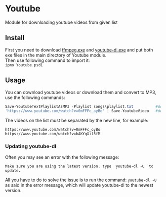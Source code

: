 # Youtube
Module for downloading youtube videos from given list

## Install 
First you need to download [ffmpeg.exe](https://www.ffmpeg.org/download.html) and [youtube-dl.exe](https://youtube-dl.org/) and put both exe files in the main directory of Youtube module. <br />
Then use following command to import it: <br />
`ipmo Youtube.psd1`

## Usage
You can download youtube videos or download them and convert to MP3, use the following commands:
```powershell
Save-YoutubeTextPlaylistAsMP3 -Playlist songs\playlist.txt          #downloading list of videos as MP3
'https://www.youtube.com/watch?v=0mFFFc_oyBo' | Save-YoutubeVideo   #downloading signle video
```

The videos on the list must be separated by the new line, for example:
```text
https://www.youtube.com/watch?v=0mFFFc_oyBo
https://www.youtube.com/watch?v=bAKYqXil5fM
```
### Updating youtube-dl
Often you may see an error with the following message:
```
Make sure you are using the latest version; type  youtube-dl -U  to update.
```
All you have to do to solve the issue is to run the command: `youtube-dl -U` as said in the error message, which will update youtube-dl to the newest version.

